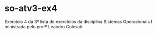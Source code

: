 # so-atv3-ex4
Exercício 4 da 3ª lista de exercícios da disciplina Sistemas Operacionais I ministrada pelo profº Leandro Colevati
